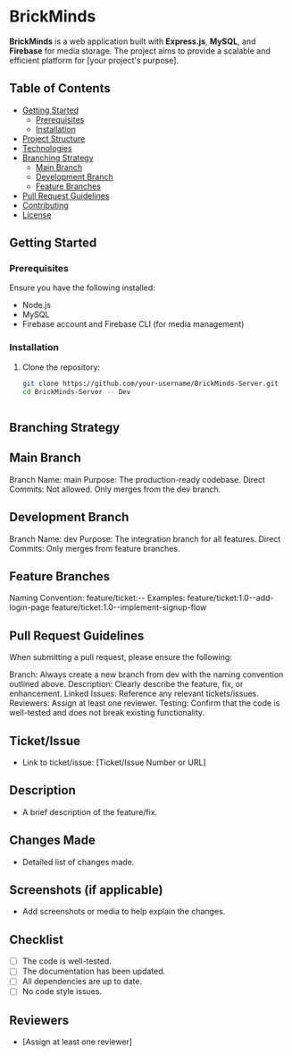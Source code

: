 # BrickMinds

**BrickMinds** is a web application built with **Express.js**, **MySQL**, and **Firebase** for media storage. The project aims to provide a scalable and efficient platform for [your project's purpose].

## Table of Contents

- [Getting Started](#getting-started)
  - [Prerequisites](#prerequisites)
  - [Installation](#installation)
- [Project Structure](#project-structure)
- [Technologies](#technologies)
- [Branching Strategy](#branching-strategy)
  - [Main Branch](#main-branch)
  - [Development Branch](#development-branch)
  - [Feature Branches](#feature-branches)
- [Pull Request Guidelines](#pull-request-guidelines)
- [Contributing](#contributing)
- [License](#license)

## Getting Started

### Prerequisites

Ensure you have the following installed:

- Node.js
- MySQL
- Firebase account and Firebase CLI (for media management)

### Installation

1. Clone the repository:

   ```bash
   git clone https://github.com/your-username/BrickMinds-Server.git
   cd BrickMinds-Server -- Dev 



## Branching Strategy
## Main Branch

Branch Name: main
Purpose: The production-ready codebase.
Direct Commits: Not allowed. Only merges from the dev branch.


## Development Branch
Branch Name: dev
Purpose: The integration branch for all features.
Direct Commits: Only merges from feature branches.


## Feature Branches
Naming Convention: feature/ticket:<version>--<feature-description>
Examples:
feature/ticket:1.0--add-login-page
feature/ticket:1.0--implement-signup-flow





## Pull Request Guidelines


When submitting a pull request, please ensure the following:

Branch: Always create a new branch from dev with the naming convention outlined above.
Description: Clearly describe the feature, fix, or enhancement.
Linked Issues: Reference any relevant tickets/issues.
Reviewers: Assign at least one reviewer.
Testing: Confirm that the code is well-tested and does not break existing functionality.

## Ticket/Issue

- Link to ticket/issue: [Ticket/Issue Number or URL]

## Description

- A brief description of the feature/fix.

## Changes Made

- Detailed list of changes made.

## Screenshots (if applicable)

- Add screenshots or media to help explain the changes.

## Checklist

- [ ] The code is well-tested.
- [ ] The documentation has been updated.
- [ ] All dependencies are up to date.
- [ ] No code style issues.

## Reviewers

- [Assign at least one reviewer]
